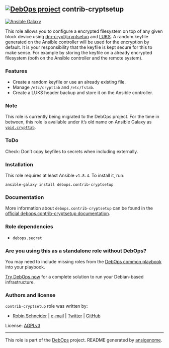 ## [![DebOps project](http://debops.org/images/debops-small.png)](http://debops.org) contrib-cryptsetup

<!-- This file was generated by Ansigenome. Do not edit this file directly but
     instead have a look at the files in the ./meta/ directory. -->

  [![Ansible Galaxy](http://img.shields.io/badge/galaxy-debops.contrib--cryptsetup-660198.svg?style=flat)](https://galaxy.ansible.com/detail#/role/4559)

This role allows you to configure a encrypted filesystem on top of any given
block device using [dm-crypt][]/[cryptsetup][] and [LUKS][].  A random keyfile generated on the Ansible
controller will be used for the encryption by default.  It is your
responsibility that the keyfile is kept secure for this to make sense.  For
example by storing the keyfile on a already encrypted filesystem (both on
the Ansible controller and the remote system).

[LUKS]: https://en.wikipedia.org/wiki/Linux_Unified_Key_Setup
[dm-crypt]: https://en.wikipedia.org/wiki/Dm-crypt
[cryptsetup]: https://gitlab.com/cryptsetup/cryptsetup

### Features

* Create a random keyfile or use an already existing file.
* Manage `/etc/crypttab` and `/etc/fstab`.
* Create a LUKS header backup and store it on the Ansible controller.

### Note

This role is currently being migrated to the DebOps project.
For the time in between, this role is available under it’s old name on
Ansible Galaxy as
[`ypid.crypttab`](https://galaxy.ansible.com/detail#/role/4559).

### ToDo
Check: Don’t copy keyfiles to secrets when including externally.

### Installation

This role requires at least Ansible `v1.8.4`. To install it, run:

```Shell
ansible-galaxy install debops.contrib-cryptsetup
```

### Documentation

More information about `debops.contrib-cryptsetup` can be found in the
[official debops.contrib-cryptsetup documentation](http://docs.debops.org/en/latest/ansible/roles/ansible-contrib-cryptsetup/docs/).


### Role dependencies

- `debops.secret`

### Are you using this as a standalone role without DebOps?

You may need to include missing roles from the [DebOps common
playbook](https://github.com/debops/debops-playbooks/blob/master/playbooks/common.yml)
into your playbook.

[Try DebOps now](https://github.com/debops/debops) for a complete solution to run your Debian-based infrastructure.





### Authors and license

`contrib-cryptsetup` role was written by:

- [Robin Schneider](http://ypid.de/) | [e-mail](mailto:ypid@riseup.net) | [Twitter](https://twitter.com/ypid) | [GitHub](https://github.com/ypid)

License: [AGPLv3](https://tldrlegal.com/license/gnu-general-public-license-v3-%28gpl-3%29)

***

This role is part of the [DebOps](http://debops.org/) project. README generated by [ansigenome](https://github.com/nickjj/ansigenome/).
